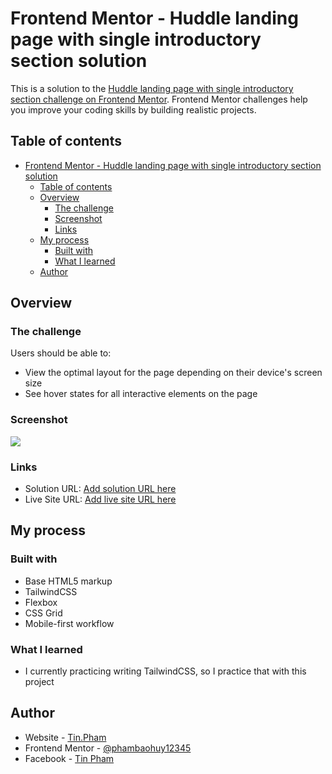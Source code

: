 # Frontend Mentor - Huddle landing page with single introductory section solution

This is a solution to the [Huddle landing page with single introductory section challenge on Frontend Mentor](https://www.frontendmentor.io/challenges/huddle-landing-page-with-a-single-introductory-section-B_2Wvxgi0). Frontend Mentor challenges help you improve your coding skills by building realistic projects.

## Table of contents

- [Frontend Mentor - Huddle landing page with single introductory section solution](#frontend-mentor---huddle-landing-page-with-single-introductory-section-solution)
  - [Table of contents](#table-of-contents)
  - [Overview](#overview)
    - [The challenge](#the-challenge)
    - [Screenshot](#screenshot)
    - [Links](#links)
  - [My process](#my-process)
    - [Built with](#built-with)
    - [What I learned](#what-i-learned)
  - [Author](#author)

## Overview

### The challenge

Users should be able to:

- View the optimal layout for the page depending on their device's screen size
- See hover states for all interactive elements on the page

### Screenshot

![](./screenshot.jpg)

### Links

- Solution URL: [Add solution URL here](https://your-solution-url.com)
- Live Site URL: [Add live site URL here](https://your-live-site-url.com)

## My process

### Built with

- Base HTML5 markup
- TailwindCSS
- Flexbox
- CSS Grid
- Mobile-first workflow

### What I learned

- I currently practicing writing TailwindCSS, so I practice that with this project

## Author

- Website - [Tin.Pham](https://github.com/tin-pham)
- Frontend Mentor - [@phambaohuy12345](https://www.frontendmentor.io/profile/phambaohuy12345)
- Facebook - [Tin Pham](https://www.facebook.com/joseph.webdev)
